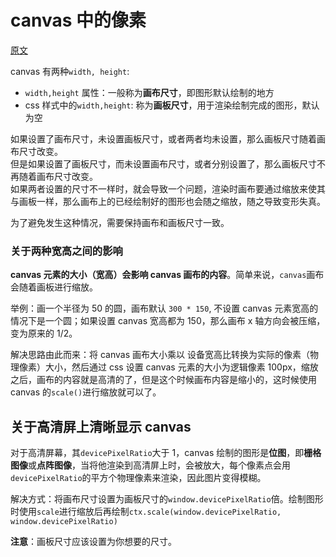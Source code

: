 # canvas 中的像素

[原文](https://blog.csdn.net/AiHuanhuan110/article/details/109471948)

canvas 有两种`width, height`:

- `width,height` 属性：一般称为**画布尺寸**，即图形默认绘制的地方
- css 样式中的`width,height`: 称为**画板尺寸**，用于渲染绘制完成的图形，默认为空

如果设置了画布尺寸，未设置画板尺寸，或者两者均未设置，那么画板尺寸随着画布尺寸改变。    
但是如果设置了画板尺寸，而未设置画布尺寸，或者分别设置了，那么画板尺寸不再随着画布尺寸改变。    
如果两者设置的尺寸不一样时，就会导致一个问题，渲染时画布要通过缩放来使其与画板一样，那么画布上的已经绘制好的图形也会随之缩放，随之导致变形失真。

为了避免发生这种情况，需要保持画布和画板尺寸一致。

### 关于两种宽高之间的影响

**canvas 元素的大小（宽高）会影响 canvas 画布的内容**。简单来说，`canvas`画布会随着画板进行缩放。

举例：画一个半径为 50 的圆，画布默认 `300 * 150`, 不设置 canvas 元素宽高的情况下是一个圆；如果设置 canvas 宽高都为 150，那么画布 x 轴方向会被压缩，变为原来的 1/2。

解决思路由此而来：将 canvas 画布大小乘以 设备宽高比转换为实际的像素（物理像素）大小，然后通过 css 设置 canvas 元素的大小为逻辑像素 100px，缩放之后，画布的内容就是高清的了，但是这个时候画布内容是缩小的，这时候使用 canvas 的`scale()`进行缩放就可以了。

## 关于高清屏上清晰显示 canvas

对于高清屏幕，其`devicePixelRatio`大于 1，canvas 绘制的图形是**位图**，即**栅格图像**或**点阵图像**，当将他渲染到高清屏上时，会被放大，每个像素点会用`devicePixelRatio`的平方个物理像素来渲染，因此图片变得模糊。

解决方式：将画布尺寸设置为画板尺寸的`window.devicePixelRatio`倍。绘制图形时使用`scale`进行缩放后再绘制`ctx.scale(window.devicePixelRatio, window.devicePixelRatio)`

**注意**：画板尺寸应该设置为你想要的尺寸。
